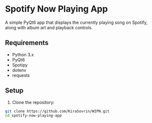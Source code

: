 # Spotify Now Playing App

A simple PyQt6 app that displays the currently playing song on Spotify, along with album art and playback controls.

## Requirements

- Python 3.x
- PyQt6
- Spotipy
- dotenv
- requests

## Setup

1. Clone the repository:

```bash
git clone https://github.com/KiraSovrin/WIPN.git
cd spotify-now-playing-app
